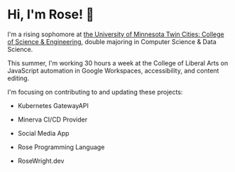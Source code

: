 # Hi, I'm Rose! 👋

I'm a rising sophomore at [the University of Minnesota Twin Cities: College of Science & Engineering]([url](https://cse.umn.edu/)), double majoring in Computer Science & Data Science.

This summer, I'm working 30 hours a week at the College of Liberal Arts on JavaScript automation in Google Workspaces, accessibility, and content editing. 

I'm focusing on contributing to and updating these projects:

- Kubernetes GatewayAPI

- Minerva CI/CD Provider

- Social Media App

- Rose Programming Language

- RoseWright.dev
